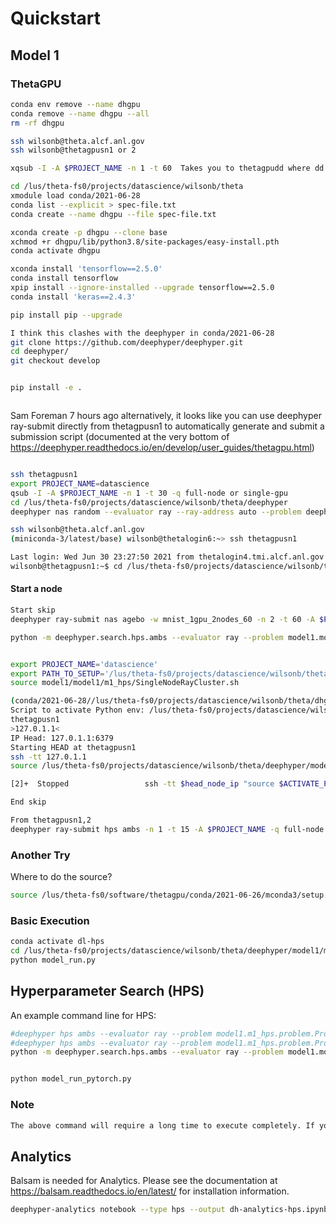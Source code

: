 # Quickstart

## Model 1

### ThetaGPU

```bash
conda env remove --name dhgpu
conda remove --name dhgpu --all
rm -rf dhgpu
```

```bash
ssh wilsonb@theta.alcf.anl.gov
ssh wilsonb@thetagpusn1 or 2

xqsub -I -A $PROJECT_NAME -n 1 -t 60  Takes you to thetagpudd where dd are two numbers.

cd /lus/theta-fs0/projects/datascience/wilsonb/theta
xmodule load conda/2021-06-28
conda list --explicit > spec-file.txt
conda create --name dhgpu --file spec-file.txt

xconda create -p dhgpu --clone base
xchmod +r dhgpu/lib/python3.8/site-packages/easy-install.pth
conda activate dhgpu

xconda install 'tensorflow==2.5.0'
conda install tensorflow
xpip install --ignore-installed --upgrade tensorflow==2.5.0
conda install 'keras==2.4.3'

pip install pip --upgrade

I think this clashes with the deephyper in conda/2021-06-28
git clone https://github.com/deephyper/deephyper.git
cd deephyper/
git checkout develop


pip install -e .
```

```bash
```

Sam Foreman  7 hours ago
alternatively, it looks like you can use deephyper ray-submit directly from thetagpusn1 to automatically generate and submit a submission script
(documented at the very bottom of https://deephyper.readthedocs.io/en/develop/user_guides/thetagpu.html)

```bash
```

```bash
ssh thetagpusn1
export PROJECT_NAME=datascience
qsub -I -A $PROJECT_NAME -n 1 -t 30 -q full-node or single-gpu
cd /lus/theta-fs0/projects/datascience/wilsonb/theta/deephyper
deephyper nas random --evaluator ray --ray-address auto --problem deephyper.benchmark.nas.mnist1D.problem.Problem --max-evals 10 --num-cpus-per-task 1 --num-gpus-per-task 1
```

```bash
ssh wilsonb@theta.alcf.anl.gov
(miniconda-3/latest/base) wilsonb@thetalogin6:~> ssh thetagpusn1

Last login: Wed Jun 30 23:27:50 2021 from thetalogin4.tmi.alcf.anl.gov
wilsonb@thetagpusn1:~$ cd /lus/theta-fs0/projects/datascience/wilsonb/theta/
```

#### Start a node

```bash
Start skip
deephyper ray-submit nas agebo -w mnist_1gpu_2nodes_60 -n 2 -t 60 -A $PROJECT_NAME -q full-node --problem deephyper.benchmark.nas.mnist1D.problem.Problem --run deephyper.nas.run.alpha.run --max-evals 10000 --num-cpus-per-task 1 --num-gpus-per-task 1 -as $PATH_TO_SETUP --n-jobs 16

python -m deephyper.search.hps.ambs --evaluator ray --problem model1.model1.m1_hps.problem.Problem --run model1.model1.m1_hps.model_run.run --n-jobs 1


export PROJECT_NAME='datascience'
export PATH_TO_SETUP='/lus/theta-fs0/projects/datascience/wilsonb/theta/deephyper/model1/model1/m1_hps/'
source model1/model1/m1_hps/SingleNodeRayCluster.sh

(conda/2021-06-28//lus/theta-fs0/projects/datascience/wilsonb/theta/dhgpu) wilsonb@thetagpusn1:/lus/theta-fs0/projects/datascience/wilsonb/theta/deephyper$ source model1/model1/m1_hps/SingleNodeRayCluster.sh
Script to activate Python env: /lus/theta-fs0/projects/datascience/wilsonb/theta/deephyper/model1/model1/m1_hps/SetUpEnv.sh
thetagpusn1
>127.0.1.1<
IP Head: 127.0.1.1:6379
Starting HEAD at thetagpusn1
ssh -tt 127.0.1.1
source /lus/theta-fs0/projects/datascience/wilsonb/theta/deephyper/model1/model1/m1_hps/SetUpEnv.sh; ray start --head --node-ip-address=127.0.1.1 --port=6379     --num-cpus 8 --num-gpus 8 --block

[2]+  Stopped                 ssh -tt $head_node_ip "source $ACTIVATE_PYTHON_ENV;     ray start --head --node-ip-address=$head_node_ip --port=$port     --num-cpus $CPUS_PER_NODE --num-gpus $GPUS_PER_NODE --block"

End skip

From thetagpusn1,2
deephyper ray-submit hps ambs -n 1 -t 15 -A $PROJECT_NAME -q full-node --evaluator ray --problem model1.model1.m1_hps.problem.Problem --run model1.model1.m1_hps.model_run.run --n-jobs 2

```

### Another Try

Where to do the source?


```bash
source /lus/theta-fs0/software/thetagpu/conda/2021-06-26/mconda3/setup.sh
```

### Basic Execution

```bash
conda activate dl-hps
cd /lus/theta-fs0/projects/datascience/wilsonb/theta/deephyper/model1/model1/m1_hps/
python model_run.py
```

## Hyperparameter Search (HPS)

An example command line for HPS:

```bash
#deephyper hps ambs --evaluator ray --problem model1.m1_hps.problem.Problem --run model1.m1_hps.model_run.run --n-jobs 1
#deephyper hps ambs --evaluator ray --problem model1.m1_hps.problem.Problem --run model1.m1_hps.model_run.run --n-jobs 1
python -m deephyper.search.hps.ambs --evaluator ray --problem model1.model1.m1_hps.problem.Problem --run model1.model1.m1_hps.model_run.run --n-jobs 1
```

```bash
```

```bash
python model_run_pytorch.py
```

### Note

```bash
The above command will require a long time to execute completely. If you want to generate a smaller dataset, append '--max-evals 100’ to the end of the command to expedite the process.
```

## Analytics

Balsam is needed for Analytics.  Please see the documentation at https://balsam.readthedocs.io/en/latest/ for installation information.

```bash
deephyper-analytics notebook --type hps --output dh-analytics-hps.ipynb results.csv
```
